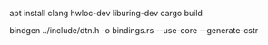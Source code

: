 apt install clang hwloc-dev liburing-dev
cargo build

bindgen ../include/dtn.h -o bindings.rs --use-core  --generate-cstr



